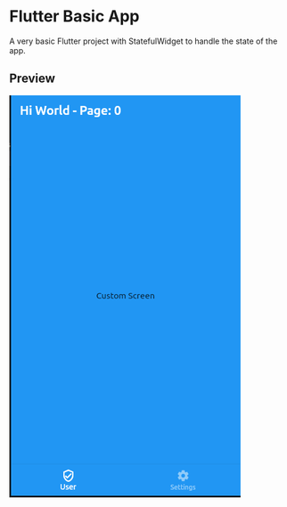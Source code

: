 # Flutter Basic App

A very basic Flutter project with StatefulWidget to handle the state of the app.

## Preview

![Preview](./images/screenshot.png)
